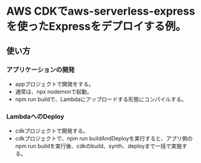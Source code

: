 # AWS CDKでaws-serverless-expressを使ったExpressをデプロイする例。

## 使い方

### アプリケーションの開発
- appプロジェクトで開発をする。
- 通常は、npx nodemonで起動。
- npm run buildで、Lambdaにアップロードする形態にコンパイルする。

### LambdaへのDeploy
- cdkプロジェクトで開発する。
- cdkプロジェクトで、npm run buildAndDeployを実行すると、アプリ側のnpm run buildを実行後、cdkのbuild、synth、deployまで一括で実施する。


